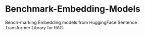 # Benchmark-Embedding-Models
Bench-marking Embedding models from HuggingFace Sentence Transformer Library for RAG.
